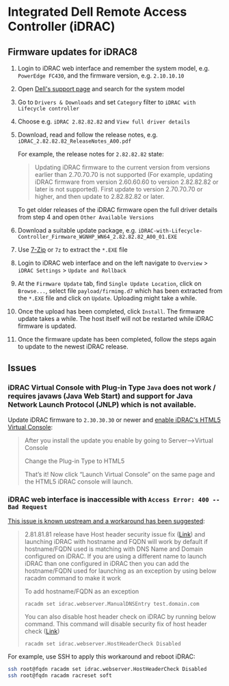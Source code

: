# Integrated Dell Remote Access Controller (iDRAC)

## Firmware updates for iDRAC8

1. Login to iDRAC web interface and remember the system model, e.g. `PowerEdge FC430`,
   and the firmware version, e.g. `2.10.10.10`
2. Open [Dell's support page](https://www.dell.com/support/) and search for the system model
3. Go to `Drivers & Downloads` and set `Category` filter to `iDRAC with Lifecycle controller`
4. Choose e.g. `iDRAC 2.82.82.82` and `View full driver details`
6. Download, read and follow the release notes, e.g. `iDRAC_2.82.82.82_ReleaseNotes_A00.pdf`

   For example, the release notes for `2.82.82.82` state:

   > Updating iDRAC firmware to the current version from versions earlier than 2.70.70.70 is not supported (For example,
   > updating iDRAC firmware from version 2.60.60.60 to version 2.82.82.82 or later is not supported). First update to
   > version 2.70.70.70 or higher, and then update to 2.82.82.82 or later.

   To get older releases of the iDRAC firmware open the full driver details from step 4 and open `Other Available Versions`

5. Download a suitable update package, e.g. `iDRAC-with-Lifecycle-Controller_Firmware_WGNHP_WN64_2.82.82.82_A00_01.EXE`
6. Use [7-Zip](https://www.7-zip.org/) or `7z` to extract the `*.EXE` file
7. Login to iDRAC web interface and on the left navigate to `Overview` > `iDRAC Settings` > `Update and Rollback`
8. At the `Firmware Update` tab, find `Single Update Location`, click on `Browse...`, select file `payload/firmimg.d7`
   which has been extracted from the `*.EXE` file and click on `Update`. Uploading might take a while.
9. Once the upload has been completed, click `Install`. The firmware update takes a while. The host itself will not be
   restarted while iDRAC firmware is updated.
10. Once the firmware update has been completed, follow the steps again to update to the newest iDRAC release.

## Issues

### iDRAC Virtual Console with Plug-in Type `Java` does not work / requires javaws (Java Web Start) and support for Java Network Launch Protocol (JNLP) which is not available.

Update iDRAC firmware to `2.30.30.30` or newer and [enable iDRAC's HTML5 Virtual Console](https://ctrlaltdell.wordpress.com/2016/05/10/html5-console-on-your-idrac7-and-idrac8/):

> After you install the update you enable by going to Server—>Virtual Console
>
> Change the Plug-in Type to HTML5
>
> That’s it! Now click “Launch Virtual Console” on the same page and the HTML5 iDRAC console will launch.

### iDRAC web interface is inaccessible with `Access Error: 400 -- Bad Request`

[This issue is known upstream and a workaround has been suggested](https://www.dell.com/community/Rack-Servers/iDRAC8-2-80-80-80-inaccessible-using-FQDN/m-p/8016181/highlight/true#M9069):

> 2.81.81.81 release have Host header security issue fix ([Link](https://www.dell.com/support/kbdoc/en-us/000183758/dsa-2021-041-dell-emc-idrac-8-security-update-for-a-host-header-injection-vulnerability))
> and launching iDRAC with hostname and FQDN will work by default if hostname/FQDN used is matching with DNS Name and
> Domain configured on iDRAC. If you are using a different name to launch iDRAC than one configured in iDRAC then you
> can add the hostname/FQDN used for launching as an exception by using below racadm command to make it work
>
> To add hostname/FQDN as an exception
> ```
> racadm set idrac.webserver.ManualDNSEntry test.domain.com
> ```
> You can also disable host header check on iDRAC by running below command. This command will disable security fix of
> host header check ([Link](https://www.dell.com/support/kbdoc/en-us/000183758/dsa-2021-041-dell-emc-idrac-8-security-update-for-a-host-header-injection-vulnerability))
>
> ```
> racadm set idrac.webserver.HostHeaderCheck Disabled
> ```

For example, use SSH to apply this workaround and reboot iDRAC:

```sh
ssh root@fqdn racadm set idrac.webserver.HostHeaderCheck Disabled
ssh root@fqdn racadm racreset soft
```

